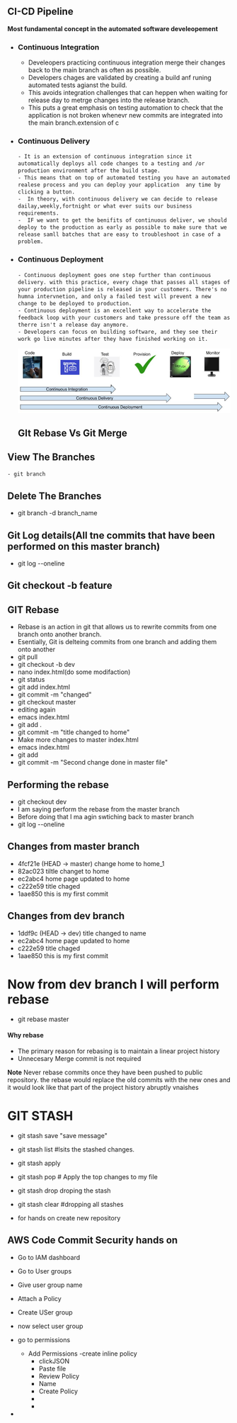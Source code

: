 ## CI-CD Pipeline
**Most fundamental concept in the automated software develeopement**
- ### Continuous Integration
     - Develeopers practicing continuous integration merge their changes back to the main branch as often as possible.
     - Developers chages are validated by creating a build anf runing automated tests agianst the build.
     - This avoids integration challenges that can heppen when waiting for release day to metrge changes into the release branch.
     - This puts a great emphasis on testing automation to check that the application is not broken whenevr new commits are integrated into the main branch.extension of c
- ### Continuous Delivery
      - It is an extension of continuous integration since it automatically deploys all code changes to a testing and /or production environment after the build stage.
      - This means that on top of automated testing you have an automated realese process and you can deploy your application  any time by clicking a button.
      -  In theory, with continuous delivery we can decide to release dailay,weekly,fortnight or what ever suits our business requirements.
      -  IF we want to get the benifits of continuous deliver, we should deploy to the production as early as possible to make sure that we release samll batches that are easy to troubleshoot in case of a problem.
- ### Continuous Deployment
      - Continuous deployment goes one step further than continuous delivery. with this practice, every chage that passes all stages of your production pipeline is released in your customers. There's no humna intervnetion, and only a failed test will prevent a new change to be deployed to production.
      - Continuous deployment is an excellent way to accelerate the feedback loop with your customers and take pressure off the team as therre isn't a release day anymore.
      - Developers can focus on building software, and they see their work go live minutes after they have finished working on it.

  ![](CICD(1).jpg)
   
    ## GIt Rebase Vs Git Merge 
## View The Branches 
    - git branch
## Delete The Branches
   - git branch -d branch_name
## Git Log details(All tne commits that have been performed on this master branch)
 - git log --oneline
## Git checkout -b feature

## GIT Rebase
- Rebase is an action in git that allows us to rewrite commits from one branch onto another branch.
- Esentially, Git is delteing commits from one branch and adding them onto another
- git pull
- git checkout -b dev
- nano index.html(do some modifaction)
- git status
- git add index.html
- git commit -m "changed"
- git checkout master
- editing again 
- emacs index.html
- git add .
- git commit -m "title changed to home"
- Make more changes to master index.html
- emacs index.html
- git add
- git commit -m "Second change done in master file"
## Performing the rebase
- git checkout dev
- I am saying perform the rebase from the master branch
- Before doing that I ma agin swtiching back to master branch
- git log --oneline
## Changes from master branch

- 4fcf21e (HEAD -> master) change home to home_1
- 82ac023 tiltle changet to home
- ec2abc4 home page updated to home
- c222e59 title chaged
- 1aae850 this is my first commit

## Changes from dev branch

- 1ddf9c (HEAD -> dev) title changed to name
- ec2abc4 home page updated to home
- c222e59 title chaged
- 1aae850 this is my first commit

# Now from dev branch I will perform rebase
 - git rebase master

 #### Why rebase
  - The primary reason for rebasing is to maintain a linear project history
 - Unnecesary Merge commit is not required

**Note**  Never rebase commits once they have been pushed to public repository. the rebase would replace the old commits with the new ones and it would look like that part of the project history abruptly vnaishes


# GIT STASH
- git stash save "save message"
- git stash list #lsits the stashed changes.
- git stash apply <stashid>
-  git stash pop # Apply the top changes to my file
-  git stash drop <stashid> droping the stash
-  git stash clear #dropping all stashes

-  for hands on create new repository
  
## AWS Code Commit Security hands on
- Go to IAM dashboard
- Go to  User groups
- Give user  group name
- Attach a Policy
- Create USer group
- now select user group
- go to permissions
   - Add Permissions
     -create inline policy
       - clickJSON
       - Paste file
       - Review Policy
       - Name
       - Create Policy
       - 
       - 
    
- 




